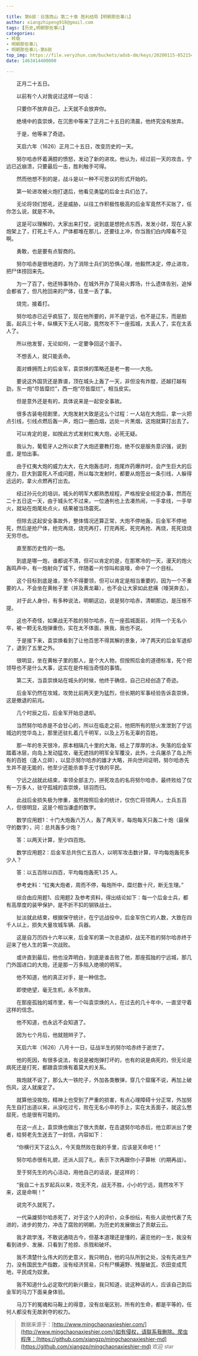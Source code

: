 ```yaml
---

title: 第6部：日落西山 第二十章 胜利结局【明朝那些事儿】
author: xiangzhipeng918@gmail.com
tags: [历史,明朝那些事儿]
categories:
- 转载
- 明朝那些事儿
- 明朝那些事儿-第6部
top_img: https://file.veryzhun.com/buckets/adsb-dm/keys/20200115-052154-xuggt9dny09gmm26.jpg
date: 1463414400000

---
```


    
　　正月二十五日。 
            
　　以前有个人对我说过这样一句话： 
            
　　只要你不放弃自己，上天就不会放弃你。 
            
　　绝境中的袁崇焕，在沉思中等来了正月二十五日的清晨，他终究没有放弃。 
            
　　于是，他等来了奇迹。 
            
　　天启六年（1626）正月二十五日，改变历史的一天。 
            
　　努尔哈赤怀着满腔的愤怒，发动了新的进攻。他认为，经过前一天的攻击，宁远已近崩溃，只要最后一击，胜利触手可得。 
            
　　然而他想不到的是，战斗是以一种不可思议的形式开始的。 
            
　　第一轮进攻被火炮打退后，他看见勇猛的后金士兵们怂了。 
            
　　无论将领们怒吼，还是威胁，以往工作积极性极高的后金军竟然不买账了，任你怎么说，就是不冲。 
            
　　这是可以理解的，大家出来打仗，说到底是想抢点东西，发发小财，现在人家炮架上了，打死上千人，尸体都堆在那儿，还要往上冲，你当我们白内障看不见啊。 
            
　　勇敢，也是要有点智商的。 
            
　　努尔哈赤是很地道的，为了消除士兵们的恐惧心理，他毅然决定，停止进攻，把尸体捞回来先。 
            
　　为一了百了，他还特事特办，在城外开办了简易火葬场，什么遗体告别，追悼会都省了，但凡抢回来的尸体，往里一丢了事。 
            
　　烧完，接着打。 
            
　　努尔哈赤已近乎疯狂了，现在他所要的，并不是宁远，也不是辽东，而是脸面，起兵三十年，纵横天下无人可敌，竟然攻不下一座孤城，太丢人了，实在太丢人了。 
            
　　所以他发誓，无论如何，一定要争回这个面子。 
            
　　不想丢人，就只能丢命。 
            
　　面对蜂拥而上的后金军，袁崇焕的策略还是老一套——大炮。 
            
　　要说这外国货还是靠谱，顶在城头上轰了一天，非但没有炸膛，还越打越有劲，东一炮“尽皆糜烂”，西一炮“尽皆糜烂”，相当皮实。 
            
　　但是意外还是有的，具体说来是一起安全事故。 
            
　　很多古装电视剧里，大炮发射大致是这么个过程：一人站在大炮后，拿一火把点引线，引线点燃后轰一声，炮口一圈白烟，远处一片黑烟，这炮就算打出去了。 
            
　　可以肯定的是，如按此方式发射红夷大炮，必死无疑。 
            
　　我认为，葡萄牙人之所以卖了大炮还要教打炮，绝不仅是服务意识强，说到底，是怕出事。 
            
　　由于红夷大炮的威力太大，在大炮轰击时，炮尾炸药爆炸时，会产生巨大的后座力，巨大到震死人不成问题，所以每次发射时，都要从炮签出一条引线，人躲得远远的，拿火点燃再打出去。 
            
　　经过孙元化的培训，城头的明军大都熟悉规程，严格按安全规定办事，然而在二十五日这一天，由于城头忙不过来，一位通判也上去凑热闹，一手拿线，一手举火，就站在炮尾处点火，结果被当场震死。 
            
　　但除去这起安全事故外，整体情况还算正常，大炮不停地轰，后金军不停地死，然后是抢尸体，抢完再烧，烧完再打，打完再死，死完再抢、再烧，死死烧烧无穷尽也。 
            
　　直至那历史性的一炮。 
            
　　到底是哪一炮，谁都说不清，但可以肯定的是，在那寒冷的一天，漫天的炮火轰鸣声中，有一炮射向了城下，伴随着一片惊叫和哀嚎，命中了一个目标。 
            
　　这个目标到底是谁，至今不得要领，但可以肯定是相当重要的，因为一个不重要的人，不会坐在黄帐子里（并及黄龙幕），也不会让大家如此悲痛（嚎哭奔去）。 
            
　　对于此人身份，有多种说法，明朝这边，说是努尔哈赤，清朝那边，是压根不提。 
            
　　这也不奇怪，如果战无不胜的努尔哈赤，在一座孤城面前，对阵一个无名小卒，被一颗无名炮弹重伤，实在太不体面，换我，我也不说。 
            
　　于是接下来，袁崇焕看到了让他百思不得其解的景象，冲了两天的后金军退却了，退到了五里之外。 
            
　　很明显，坐在黄帐子里的那人，是个大人物，但按照后金的道德标准，死个把领导也不是什么大事，这实在是件相当奇怪的事情。 
            
　　第二天，当袁崇焕站在城头的时候，他终于确信，自己已经创造了奇迹。 
            
　　后金军仍然在攻城，攻势比前两天更为猛烈，但长期的军事经验告诉袁崇焕，这是撤退的前兆。 
            
　　几个时辰之后，后金军开始总退却。 
            
　　当然努尔哈赤是不会甘心的，所以在临走之前，他把所有的怒火发泄到了宁远城边的觉华岛上，那里还驻扎着几千明军，以及上万名无辜的百姓。 
            
　　那一年的冬天很冷，原本相隔几十里的大海，结上了厚厚的冰，失落的后金军踏着冰层，向岛上发动猛攻，毫无遮挡的明军全军覆没，此外，士兵屠杀了岛上所有的百姓（逢人立碎），以显示努尔哈赤的雄才大略，并向世间证明，努尔哈赤先生并不是无能的，他至少还能杀害手无寸铁的平民。 
            
　　宁远之战就此结束，率领全部主力，拼死攻击的名将努尔哈赤，最终败给了仅有一万多人，驻守孤城的袁崇焕，铩羽而归。 
            
　　此战后金损失极为惨重，虽然按照后金的统计，仅伤亡将领两人，士兵五百人，但很明显，这是个相当谦虚的数字。 
            
　　数学应用题1：十门大炮轰六万人，轰了两天半，每炮每天只轰二十炮（最保守的数字），问：总共轰多少炮？ 
            
　　答：以两天计算，至少四百炮。 
            
　　数学应用题2：后金军总共伤亡五百人，以明军攻击数计算，平均每炮轰死多少人？ 
            
　　答：以五百除以四百，平均每炮轰死1.25 人。 
            
　　参考史料：“红夷大炮者，周而不停，每炮所中，糜烂数十尺，断无生理。” 
            
　　综合由应用题1、应用题2 及参考资料，得出结论如下：每一个后金士兵，都有高厚度的装甲保护，是不折不扣的钢铁战士。 
            
　　扯淡就此结束，根据保守统计，在宁远战役中，后金军伤亡的人数，大致在四千人以上，损失大量攻城车辆、兵器。 
            
　　这是自万历四十六年以来，后金军的第一次总退却，战无不胜的努尔哈赤终于迎来了他人生的第一次战败。 
            
　　或许直到最后，他也没弄明白，到底是谁击败了他，那座孤独的宁远城，那几门外国进口的大炮，还是那一万多陷入绝境的明军。 
            
　　他不知道，他的真正对手，是一种信念。 
            
　　即使绝望，毫无生机，永不放弃。 
            
　　在那座孤独的城市里，有一个叫袁崇焕的人，在过去的几十年中，一直坚守着这样的信念。 
            
　　他不知道，也永远不会知道了。 
            
　　因为七个月后，他就翘辫子了。 
            
　　天启六年（1626）八月十一日，征战半生的努尔哈赤终于逝世了。 
            
　　他的死因，有很多说法，有说是被炮弹打坏的，也有的说是病死的，但无论是病死还是打死，都跟袁崇焕有着莫大的关系。 
            
　　挨炮就不说了，那么大一铁陀子，外加各类散弹，穿几个窟窿不说，再加上破伤风，这人就废定了。 
            
　　就算他没挨炮，精神上也受到了严重的损害，有点心理障碍十分正常，外加努先生自打出道以来，从没吃过亏，败在无名小卒的手上，实在太丢面子，就这么憋屈死，也是很有可能的。 
            
　　在这一点上，袁崇焕也做出了很大贡献，在击退努尔哈赤后，他立即派出了使者，给努老先生送去了一封信，内容如下： 
            
　　“你横行天下这么久，今天竟然败在我的手里，应该是天命吧！” 
            
　　努尔哈赤很有礼貌，还派人回了礼，表示下次再跟你小子算帐（约期再战）。 
            
　　至于努先生的内心活动，用他自己的话说，是这样的： 
            
　　“我自二十五岁起兵以来，攻无不克，战无不胜，小小的宁远，竟然攻不下来，这是命啊！” 
            
　　说完不久就死了。 
            
　　一代枭雄努尔哈赤死了，对于这个人的评价，众多纷纭，有些人说他代表了先进的，进步的势力，冲击了腐败的明朝，为历史的发展做出了贡献云云。 
            
　　我才疏学浅，不敢说通晓古今，但基本道理还是懂的，遍览他的一生，我没有看到进步、发展、只看到了抢掠、杀戮和破坏。 
            
　　我不清楚什么伟大的历史意义，我只明白，他的马队所到之处，没有先进生产力，没有国民生产指数，没有经济贸易，只有尸横遍野、残屋破瓦，农田变成荒地，平民成为奴隶。 
            
　　我不知道什么必定取代的新兴霸业，我只知道，说这种话的人，应该自己到后金军的马刀下面亲身体验。 
            
　　马刀下的冤魂和马鞍上的得意，没有丝毫区别，所有的生命，都是平等的，任何人都没有无故剥夺的权力。
            
> 数据来源于：[http://www.mingchaonaxieshier.com/](http://www.mingchaonaxieshier.com/)如有侵权，请联系我删除。爬虫程序：[https://github.com/xiangzp/mingchaonaxieshier-md](https://github.com/xiangzp/mingchaonaxieshier-md) 欢迎 star